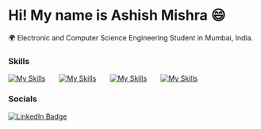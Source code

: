 Hi! My name is Ashish Mishra 😄
========================================================================================================================================

🌍 Electronic and Computer Science Engineering Student in Mumbai, India.
<br/>

### Skills

[![My Skills](https://skillicons.dev/icons?i=html,css)](https://skillicons.dev) &nbsp;&nbsp;&nbsp;&nbsp;&nbsp; [![My Skills](https://skillicons.dev/icons?i=js,react)](https://skillicons.dev) &nbsp;&nbsp;&nbsp;&nbsp;&nbsp; [![My Skills](https://skillicons.dev/icons?i=py,mysql)](https://skillicons.dev) &nbsp;&nbsp;&nbsp;&nbsp;&nbsp; [![My Skills](https://skillicons.dev/icons?i=figma,bootstrap)](https://skillicons.dev)
<br/>

### Socials

<div id="badges">
  <a href="https://www.linkedin.com/in/ashish-mishra-0ba996217/">
    <img src="https://img.shields.io/badge/LinkedIn-blue?style=for-the-badge&logo=linkedin&logoColor=white" alt="LinkedIn Badge"/>
  </a>
</div>
